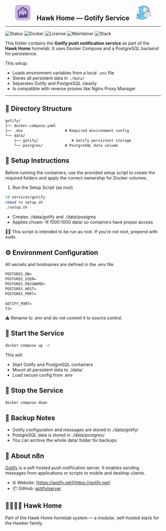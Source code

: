 <p align="center">
  <img src="../../../assets/img/hhlogo.png" alt="Hawk Home Logo" width="50" style="border-radius: 10px;" />
  &nbsp;&nbsp;&nbsp;
  <strong style="font-size: 1.5em;">Hawk Home — Gotify Service</strong>
  &nbsp;&nbsp;&nbsp;
  <img src="../../../assets/img/gotify-logo.png" alt="Gotify Logo" width="50" style="border-radius: 12px;" />
</p>

---

![Status](https://img.shields.io/badge/status-active-success?style=flat-square)
![Docker](https://img.shields.io/badge/docker-ready-blue?style=flat-square)
![License](https://img.shields.io/badge/license-private-lightgrey?style=flat-square)
![Maintainer](https://img.shields.io/badge/maintainer-HawkerFamily-purple?style=flat-square)
![Stack](https://img.shields.io/badge/stack-Core-orange?style=flat-square)

This folder contains the **Gotify push notification service** as part of the **Hawk Home** homelab. It uses Docker Compose and a PostgreSQL backend for persistence.

This setup:
- Loads environment variables from a local `.env` file
- Stores all persistent data in `./data/`
- Separates Gotify and PostgreSQL cleanly
- Is compatible with reverse proxies like Nginx Proxy Manager

---

## 📁 Directory Structure

```plaintext
gotify/
├── docker-compose.yaml
├── .env                   # Required environment config
└── data/
    ├── gotify/               # Gotify persistent storage
    └── postgres/          # PostgreSQL data volume
```

## 🔧 Setup Instructions

Before running the containers, use the provided setup script to create the required folders and apply the correct ownership for Docker volumes.

1. Run the Setup Script (as root)

```bash
cd services/gotify
chmod +x setup.sh
./setup.sh
```
- Creates ./data/gotify and ./data/postgres</br>
- Applies chown -R 1000:1000 data/ so containers have proper access

🧑‍💻 This script is intended to be run as root. If you’re not root, prepend with sudo.

## ⚙️ Environment Configuration

All secrets and hostnames are defined in the .env file.

```env
POSTGRES_DB=
POSTGRES_USER=
POSTGRES_PASSWORD=
POSTGRES_HOST=
POSTGRES_PORT=

GOTIFY_PORT=
TZ=
```
⚠️ Rename to .env and do not commit it to source control.

## 🚀 Start the Service

```bash
docker compose up -d
```
This will:

- Start Gotify and PostgreSQL containers</br>
- Mount all persistent data to ./data/</br>
- Load secure config from .env</br>

## 🛑 Stop the Service
```bash
docker compose down
```

## 🔄 Backup Notes
- Gotify configuration and messages are stored in ./data/gotify/
- PostgreSQL data is stored in ./data/postgres/
- You can archive the whole data/ folder for backups

## 🧠 About n8n

[Gotify](https://gotify.net) is a self-hosted push notification server. It enables sending messages from applications or scripts to mobile and desktop clients.

- 🌐 Website: [https://gotify.net](https://gotify.net)
- 📦 GitHub: [gotify/server](https://github.com/gotify/server)


## 👨‍👩‍👧‍👦 Hawk Home

Part of the Hawk Home homelab system — a modular, self-hosted stack for the Hawker family.